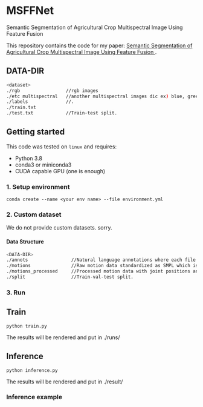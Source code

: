 # MSFFNet
Semantic Segmentation of Agricultural Crop Multispectral Image Using Feature Fusion



This repository contains the code for my paper: [Semantic Segmentation of Agricultural Crop Multispectral Image Using Feature Fusion
](https://www.kci.go.kr/kciportal/ci/sereArticleSearch/ciSereArtiView.kci?sereArticleSearchBean.artiId=ART003077667).

## DATA-DIR
```sh
<dataset>
./rgb                 //rgb images
./etc multispectral   //another multispectral images dic ex) blue, green, nir, re ---
./labels              //.
./train.txt
./test.txt            //Train-test split.
```

## Getting started

This code was tested on `linux` and requires:

* Python 3.8
* conda3 or miniconda3
* CUDA capable GPU (one is enough)

### 1. Setup environment

```shell
conda create --name <your env name> --file environment.yml
```

### 2. Custom dataset
We do not provide custom datasets. sorry.


#### Data Structure
```sh
<DATA-DIR>
./annots                //Natural language annotations where each file consisting of three sentences.
./motions               //Raw motion data standardized as SMPL which is similiar to AMASS.
./motions_processed     //Processed motion data with joint positions and rotations (6D representation) of SMPL 22 joints kinematic structure.
./split                 //Train-val-test split.
```

### 3. Run

## Train


```shell
python train.py
```
The results will be rendered and put in ./runs/


## Inference

```shell
python inference.py
```
The results will be rendered and put in ./result/


### Inference example
